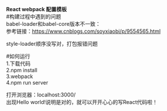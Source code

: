 **React webpack 配置模板**<br/>
#构建过程中遇到的问题<br/>
babel-loader和babel-core版本不一致：<br/>
参考链接：https://www.cnblogs.com/soyxiaobi/p/9554565.html

style-loader顺序没写对，打包报错问题


#如何运行<br/>
1.下载代码<br/>
2.npm install<br/>
3.webpack<br/>
4.npm run server<br/>

打开浏览器：localhost:3000/<br/>
出现Hello world!说明是对的，就可以开开心心的写React代码啦！
